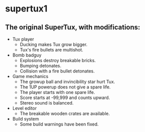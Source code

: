 # supertux1

## The original SuperTux, with modifications:

- Tux player
  - Ducking makes Tux grow bigger.
  - Tux's fire bullets are multishot.
- Bomb badguy
  - Explosions destroy breakable bricks.
  - Bumping detonates.
  - Collision with a fire bullet detonates.
- Game mechanics
  - The growup ball and invincibility star hurt Tux.
  - The 1UP powerup does not give a spare life.
  - The player starts with one spare life.
  - Score starts at -99,999 and counts upward.
  - Stereo sound is balanced.
- Level editor
  - The breakable wooden crates are available.
- Build system
  - Some build warnings have been fixed.
